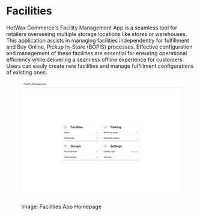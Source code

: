# Facilities

HotWax Commerce's Facility Management App is a seamless tool for retailers overseeing multiple storage locations like stores or warehouses. This application assists in managing facilities independently for fulfillment and Buy Online, Pickup In-Store (BOPIS) processes. Effective configuration and management of these facilities are essential for ensuring operational efficiency while delivering a seamless offline experience for customers. Users can easily create new facilities and manage fulfillment configurations of existing ones.

<figure><img src="../../.gitbook/assets/facilities.hotwax.io_facility-management.png" alt=""><figcaption><p>Image: Facilities App Homepage</p></figcaption></figure>
